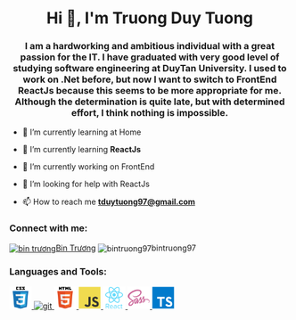 <h1 align="center">Hi 👋, I'm Truong Duy Tuong</h1>
<h3 align="center">I am a hardworking and ambitious individual with a great passion for the IT. I have graduated with very good level of studying software engineering at DuyTan University. I used to work on .Net before, but now I want to switch to FrontEnd ReactJs because this seems to be more appropriate for me. Although the determination is quite late, but with determined effort, I think nothing is impossible.</h3>

- 🔭 I’m currently learning at Home

- 🌱 I’m currently learning **ReactJs**

- 👯 I’m currently working on FrontEnd

- 🤝 I’m looking for help with ReactJs

- 📫 How to reach me **tduytuong97@gmail.com**

<h3 align="left">Connect with me:</h3>
<p align="left">
<a href="https://www.facebook.com/tuong.truongduy/" target="blank"><img align="center" src="https://www.flaticon.com/svg/static/icons/svg/733/733547.svg" alt="bin trương" height="30" width="40" />Bin Trương</a>
  <a target="blank"><img align="center" src="https://www.flaticon.com/svg/static/icons/svg/733/733570.svg" alt="bintruong97" height="30" width="40" />bintruong97</a>
</p>

<h3 align="left">Languages and Tools:</h3>
<p align="left"> <a href="https://www.w3schools.com/css/" target="_blank"> <img src="https://raw.githubusercontent.com/devicons/devicon/master/icons/css3/css3-original-wordmark.svg" alt="css3" width="40" height="40"/> </a> <a href="https://git-scm.com/" target="_blank"> <img src="https://www.vectorlogo.zone/logos/git-scm/git-scm-icon.svg" alt="git" width="40" height="40"/> </a> <a href="https://www.w3.org/html/" target="_blank"> <img src="https://raw.githubusercontent.com/devicons/devicon/master/icons/html5/html5-original-wordmark.svg" alt="html5" width="40" height="40"/> </a> <a href="https://developer.mozilla.org/en-US/docs/Web/JavaScript" target="_blank"> <img src="https://raw.githubusercontent.com/devicons/devicon/master/icons/javascript/javascript-original.svg" alt="javascript" width="40" height="40"/> </a> <a href="https://reactjs.org/" target="_blank"> <img src="https://raw.githubusercontent.com/devicons/devicon/master/icons/react/react-original-wordmark.svg" alt="react" width="40" height="40"/> </a> <a href="https://sass-lang.com" target="_blank"> <img src="https://raw.githubusercontent.com/devicons/devicon/master/icons/sass/sass-original.svg" alt="sass" width="40" height="40"/> </a> <a href="https://www.typescriptlang.org/" target="_blank"> <img src="https://raw.githubusercontent.com/devicons/devicon/master/icons/typescript/typescript-original.svg" alt="typescript" width="40" height="40"/> </a> </p>
